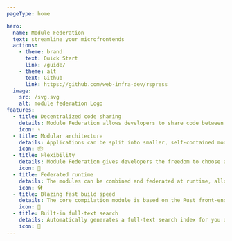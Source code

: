 ```yaml
---
pageType: home

hero:
  name: Module Federation
  text: streamline your microfrontends
  actions:
    - theme: brand
      text: Quick Start
      link: /guide/
    - theme: alt
      text: Github
      link: https://github.com/web-infra-dev/rspress
  image:
    src: /svg.svg
    alt: module federation Logo
features:
  - title: Decentralized code sharing
    details: Module Federation allows developers to share code between multiple projects in a decentralized manner, making it easier to manage complex applications.
    icon: ⚡
  - title: Modular architecture
    details: Applications can be split into smaller, self-contained modules that can be developed, tested, and deployed independently.
    icon: 📦
  - title: Flexibility
    details: Module Federation gives developers the freedom to choose and implement the architecture that best suits their needs, promoting a modular and scalable approach to application development.
    icon: 🎯
  - title: Federated runtime
    details: The modules can be combined and federated at runtime, allowing for greater collaboration and faster development times.
    icon: 🛠️
  - title: Blazing fast build speed
    details: The core compilation module is based on the Rust front-end toolchain, providing a more ultimate development experience.
    icon: 🚀
  - title: Built-in full-text search
    details: Automatically generates a full-text search index for you during construction, providing out-of-the-box full-text search capabilities.
    icon: 🎨
---
```

